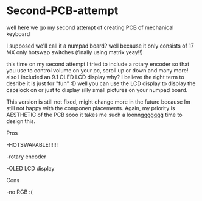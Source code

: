 # Second-PCB-attempt

well here we go my second attempt of creating PCB of mechanical keyboard

I supposed we'll call it a numpad board? well because it only consists of 17 MX only hotswap switches (finally using matrix yeay!!)

this time on my second attempt I tried to include a rotary encoder so that you use to control volume on your pc, scroll up or down and many more!
also I included an 9.1 OLED LCD display why? I believe the right term to desribe it is just for "fun" :D
well you can use the LCD display to display the capslock on or just to display silly small pictures on your numpad board.

This version is still not fixed, might change more in the future because Im still not happy with the componen placements.
Again, my priority is AESTHETIC of the PCB sooo it takes me such a loonnggggggg time to design this.

Pros

-HOTSWAPABLE!!!!!!

-rotary encoder

-OLED LCD display

Cons

-no RGB :(
